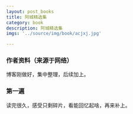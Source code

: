 ```yaml
---
layout: post_books
title: 阿城精选集
category: book
description: 阿城精选集
imgs: '../source/img/book/acjxj.jpg'

---
```

### 作者资料（来源于网络）

博客刚做好，集中整理，后续加上。

### 第一遍

读完很久，感受只剩碎片，看能回忆起啥，再来补上。
 